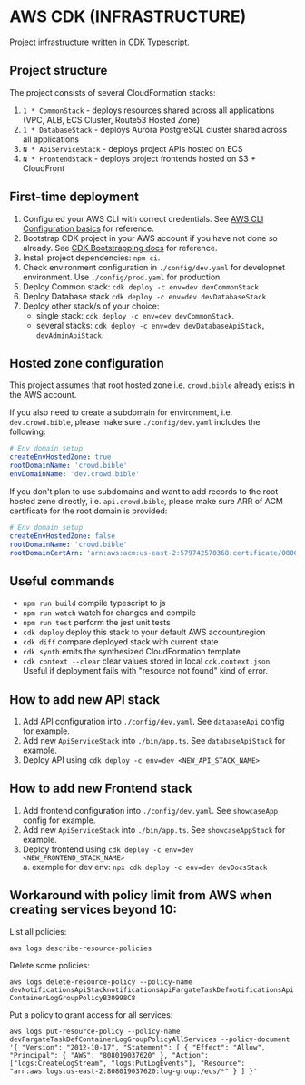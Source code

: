 # AWS CDK (INFRASTRUCTURE)

Project infrastructure written in CDK Typescript.

## Project structure

The project consists of several CloudFormation stacks:

1. `1 * CommonStack` - deploys resources shared across all applications (VPC, ALB, ECS Cluster, Route53 Hosted Zone)
2. `1 * DatabaseStack` - deploys Aurora PostgreSQL cluster shared across all applications
3. `N * ApiServiceStack` - deploys project APIs hosted on ECS
4. `N * FrontendStack` - deploys project frontends hosted on S3 + CloudFront

## First-time deployment

1. Configured your AWS CLI with correct credentials. See [AWS CLI Configuration basics](https://docs.aws.amazon.com/cli/latest/userguide/cli-configure-quickstart.html) for reference.
2. Bootstrap CDK project in your AWS account if you have not done so already. See [CDK Bootstrapping docs](https://docs.aws.amazon.com/cdk/v2/guide/bootstrapping.html) for reference.
3. Install project dependencies: `npm ci`.
4. Check environment configuration in `./config/dev.yaml` for developnet environment. Use `./config/prod.yaml` for production.
5. Deploy Common stack: `cdk deploy -c env=dev devCommonStack`
6. Deploy Database stack `cdk deploy -c env=dev devDatabaseStack`
7. Deploy other stack/s of your choice:
   - single stack: `cdk deploy -c env=dev devCommonStack`.
   - several stacks: `cdk deploy -c env=dev devDatabaseApiStack, devAdminApiStack`.

## Hosted zone configuration

This project assumes that root hosted zone i.e. `crowd.bible` already exists in the AWS account.

If you also need to create a subdomain for environment, i.e. `dev.crowd.bible`, please make sure `./config/dev.yaml` includes the following:

```yaml
# Env domain setup
createEnvHostedZone: true
rootDomainName: 'crowd.bible'
envDomainName: 'dev.crowd.bible'
```

If you don't plan to use subdomains and want to add records to the root hosted zone directly, i.e. `api.crowd.bible`, please make sure ARR of ACM certificate for the root domain is provided:

```yaml
# Env domain setup
createEnvHostedZone: false
rootDomainName: 'crowd.bible'
rootDomainCertArn: 'arn:aws:acm:us-east-2:579742570368:certificate/000000000'
```

## Useful commands

- `npm run build` compile typescript to js
- `npm run watch` watch for changes and compile
- `npm run test` perform the jest unit tests
- `cdk deploy` deploy this stack to your default AWS account/region
- `cdk diff` compare deployed stack with current state
- `cdk synth` emits the synthesized CloudFormation template
- `cdk context --clear` clear values stored in local `cdk.context.json`. Useful if deployment fails with "resource not found" kind of error.

## How to add new API stack

1. Add API configuration into `./config/dev.yaml`. See `databaseApi` config for example.
2. Add new `ApiServiceStack` into `./bin/app.ts`. See `databaseApiStack` for example.
3. Deploy API using `cdk deploy -c env=dev <NEW_API_STACK_NAME>`

## How to add new Frontend stack

1. Add frontend configuration into `./config/dev.yaml`. See `showcaseApp` config for example.
2. Add new `ApiServiceStack` into `./bin/app.ts`. See `showcaseAppStack` for example.
3. Deploy frontend using `cdk deploy -c env=dev <NEW_FRONTEND_STACK_NAME>`  
   a. example for dev env: `npx cdk deploy -c env=dev devDocsStack`

## Workaround with policy limit from AWS when creating services beyond 10:

List all policies:

`aws logs describe-resource-policies`

Delete some policies:

`aws logs delete-resource-policy --policy-name devNotificationsApiStacknotificationsApiFargateTaskDefnotificationsApiContainerLogGroupPolicyB30998C8`

Put a policy to grant access for all services:

`aws logs put-resource-policy --policy-name devFargateTaskDefContainerLogGroupPolicyAllServices --policy-document '{ "Version": "2012-10-17", "Statement": [ { "Effect": "Allow", "Principal": { "AWS": "808019037620" }, "Action": ["logs:CreateLogStream", "logs:PutLogEvents"], "Resource": "arn:aws:logs:us-east-2:808019037620:log-group:/ecs/*" } ] }'`
